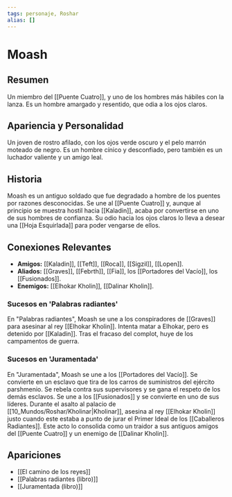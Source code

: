 ```yaml
---
tags: personaje, Roshar
alias: []
---
```


# Moash

## Resumen
Un miembro del [[Puente Cuatro]], y uno de los hombres más hábiles con la lanza. Es un hombre amargado y resentido, que odia a los ojos claros.

## Apariencia y Personalidad
Un joven de rostro afilado, con los ojos verde oscuro y el pelo marrón moteado de negro. Es un hombre cínico y desconfiado, pero también es un luchador valiente y un amigo leal.

## Historia
Moash es un antiguo soldado que fue degradado a hombre de los puentes por razones desconocidas. Se une al [[Puente Cuatro]] y, aunque al principio se muestra hostil hacia [[Kaladin]], acaba por convertirse en uno de sus hombres de confianza. Su odio hacia los ojos claros lo lleva a desear una [[Hoja Esquirlada]] para poder vengarse de ellos.

## Conexiones Relevantes
* **Amigos:** [[Kaladin]], [[Teft]], [[Roca]], [[Sigzil]], [[Lopen]].
* **Aliados:** [[Graves]], [[Febrth]], [[Fia]], los [[Portadores del Vacío]], los [[Fusionados]].
* **Enemigos:** [[Elhokar Kholin]], [[Dalinar Kholin]].

### Sucesos en 'Palabras radiantes'
En "Palabras radiantes", Moash se une a los conspiradores de [[Graves]] para asesinar al rey [[Elhokar Kholin]]. Intenta matar a Elhokar, pero es detenido por [[Kaladin]]. Tras el fracaso del complot, huye de los campamentos de guerra.

### Sucesos en 'Juramentada'
En "Juramentada", Moash se une a los [[Portadores del Vacío]]. Se convierte en un esclavo que tira de los carros de suministros del ejército parshmenio. Se rebela contra sus supervisores y se gana el respeto de los demás esclavos. Se une a los [[Fusionados]] y se convierte en uno de sus líderes. Durante el asalto al palacio de [[10_Mundos/Roshar/Kholinar|Kholinar]], asesina al rey [[Elhokar Kholin]] justo cuando este estaba a punto de jurar el Primer Ideal de los [[Caballeros Radiantes]]. Este acto lo consolida como un traidor a sus antiguos amigos del [[Puente Cuatro]] y un enemigo de [[Dalinar Kholin]].

## Apariciones
* [[El camino de los reyes]]
* [[Palabras radiantes (libro)]]
* [[Juramentada (libro)]]
